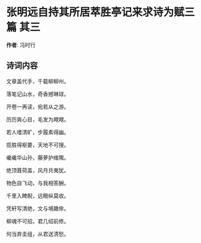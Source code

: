 # 张明远自持其所居萃胜亭记来求诗为赋三篇  其三

**作者**: 冯时行

## 诗词内容

文章盖代手，千载柳柳州。

落笔记山水，奇香撼琳球。

开卷一再读，宛若从之游。

历历爽心目，毛发为飕飕。

若人嗜清旷，步履素得幽。

揽胜得枢要，天地不可搜。

巉巉华山孙，藤萝护维陬。

绝顶葺荷盖，风月共夷犹。

物色自飞动，与我相答酬。

千里入睥睨，远眼纵莫收。

凭轩写清绝，文与境趣侔。

柳魂不可招，君几绍前修。

何当弃圭组，从君送清愁。

